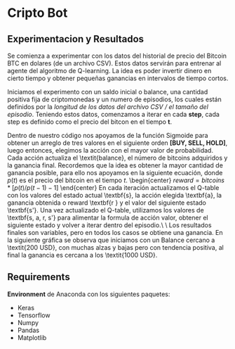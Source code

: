 # Cripto Bot
## Experimentacion y Resultados
Se comienza a experimentar con los datos del historial de precio del Bitcoin BTC en dolares (de un archivo CSV). Estos datos servirán para entrenar al agente del algoritmo de Q-learning. La idea es poder invertir dinero en cierto tiempo y obtener pequeñas ganancias en intervalos de tiempo cortos.

Iniciamos el experimento con un saldo inicial o balance, una cantidad positiva fija de criptomonedas y un numero de episodios, los cuales están definidos por la *longitud de los datos del archivo CSV / el tamaño del episodio*. Teniendo estos datos, comenzamos a iterar en cada **step**, cada step es definido como el precio del bitcon en el tiempo **t**.

Dentro de nuestro código nos apoyamos de la función Sigmoide para obtener un arreglo de tres valores en el siguiente orden **[BUY, SELL,  HOLD]**, luego entonces, elegimos la acción con el mayor valor de probabilidad.
Cada acción actualiza el \textit{balance}, el número de bitcoins adquiridos y la ganancia final. Recordemos que la idea es obtener la mayor cantidad de ganancia posible, para ello nos apoyamos en la siguiente ecuación, donde $p(t)$ es el precio del bitcoin en el tiempo $t$.
\begin{center}
$reward = bitcoins*[p(t)/p(t-1)-1]$
\end{center}
En cada iteración actualizamos el Q-table con los valores del estado actual \textbf{s}, la acción elegida \textbf{a}, la ganancia obtenida o reward \textbf{r } y el valor del siguiente estado \textbf{s'}.
Una vez actualizado el Q-table, utilizamos los valores de \textbf{s, a, r, s'} para alimentar la formula de acción valor, obtener el siguiente estado y volver a iterar dentro del episodio.\\
\\
Los resultados  finales son variables, pero en todos los casos se obtiene una ganancia. En la siguiente gráfica se observa que iniciamos con un Balance cercano a \textit{200 USD}, con muchas alzas y bajas pero con tendencia positiva, al final la ganancia es cercana a los \textit{1000 USD}.




## Requirements
**Environment** de Anaconda con los siguientes paquetes:
- Keras
- Tensorflow
- Numpy
- Pandas
- Matplotlib

